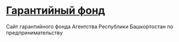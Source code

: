 # [Гарантийный фонд](https://gf-cmbrb.ru)

Сайт гарантийного фонда Агентства Республики Башкортостан по предпринимательству

